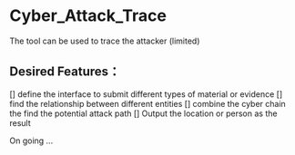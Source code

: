 # Cyber_Attack_Trace
The tool can be used to trace the attacker (limited)

## Desired Features：

[] define the interface to submit different types of material or evidence
[] find the relationship between different entities
[] combine the cyber chain the find the potential attack path
[] Output the location or person as the result

On going ...
